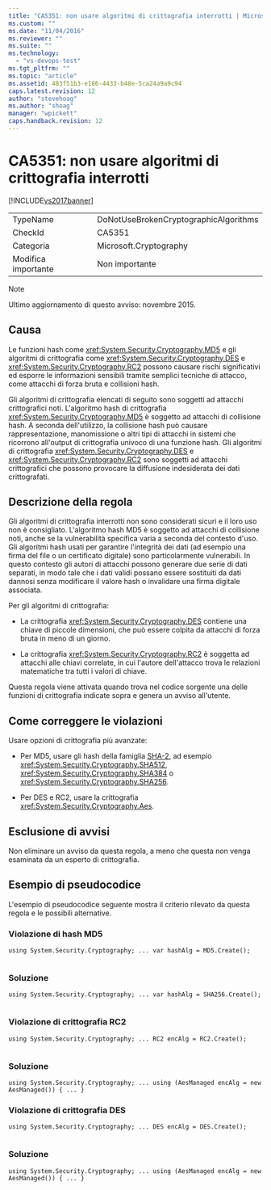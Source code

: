 ```yaml
---
title: "CA5351: non usare algoritmi di crittografia interrotti | Microsoft Docs"
ms.custom: ""
ms.date: "11/04/2016"
ms.reviewer: ""
ms.suite: ""
ms.technology: 
  - "vs-devops-test"
ms.tgt_pltfrm: ""
ms.topic: "article"
ms.assetid: 483f51b3-e186-4433-b48e-5ca24a9a9c94
caps.latest.revision: 12
author: "stevehoag"
ms.author: "shoag"
manager: "wpickett"
caps.handback.revision: 12
---
```

# CA5351: non usare algoritmi di crittografia interrotti
[!INCLUDE[vs2017banner](../code-quality/includes/vs2017banner.md)]

|||  
|-|-|  
|TypeName|DoNotUseBrokenCryptographicAlgorithms|  
|CheckId|CA5351|  
|Categoria|Microsoft.Cryptography|  
|Modifica importante|Non importante|  
  
> [!NOTE]
>  Ultimo aggiornamento di questo avviso: novembre 2015.  
  
## Causa  
 Le funzioni hash come <xref:System.Security.Cryptography.MD5> e gli algoritmi di crittografia come <xref:System.Security.Cryptography.DES> e <xref:System.Security.Cryptography.RC2> possono causare rischi significativi ed esporre le informazioni sensibili tramite semplici tecniche di attacco, come attacchi di forza bruta e collisioni hash.  
  
 Gli algoritmi di crittografia elencati di seguito sono soggetti ad attacchi crittografici noti. L'algoritmo hash di crittografia <xref:System.Security.Cryptography.MD5> è soggetto ad attacchi di collisione hash.  A seconda dell'utilizzo, la collisione hash può causare rappresentazione, manomissione o altri tipi di attacchi in sistemi che ricorrono all'output di crittografia univoco di una funzione hash. Gli algoritmi di crittografia <xref:System.Security.Cryptography.DES> e <xref:System.Security.Cryptography.RC2> sono soggetti ad attacchi crittografici che possono provocare la diffusione indesiderata dei dati crittografati.  
  
## Descrizione della regola  
 Gli algoritmi di crittografia interrotti non sono considerati sicuri e il loro uso non è consigliato. L'algoritmo hash MD5 è soggetto ad attacchi di collisione noti, anche se la vulnerabilità specifica varia a seconda del contesto d'uso.  Gli algoritmi hash usati per garantire l'integrità dei dati \(ad esempio una firma del file o un certificato digitale\) sono particolarmente vulnerabili.  In questo contesto gli autori di attacchi possono generare due serie di dati separati, in modo tale che i dati validi possano essere sostituiti da dati dannosi senza modificare il valore hash o invalidare una firma digitale associata.  
  
 Per gli algoritmi di crittografia:  
  
-   La crittografia <xref:System.Security.Cryptography.DES> contiene una chiave di piccole dimensioni, che può essere colpita da attacchi di forza bruta in meno di un giorno.  
  
-   La crittografia <xref:System.Security.Cryptography.RC2> è soggetta ad attacchi alle chiavi correlate, in cui l'autore dell'attacco trova le relazioni matematiche tra tutti i valori di chiave.  
  
 Questa regola viene attivata quando trova nel codice sorgente una delle funzioni di crittografia indicate sopra e genera un avviso all'utente.  
  
## Come correggere le violazioni  
 Usare opzioni di crittografia più avanzate:  
  
-   Per MD5, usare gli hash della famiglia [SHA\-2](https://msdn.microsoft.com/en-us/library/windows/desktop/aa382459.aspx), ad esempio <xref:System.Security.Cryptography.SHA512>, <xref:System.Security.Cryptography.SHA384> o <xref:System.Security.Cryptography.SHA256>.  
  
-   Per DES e RC2, usare la crittografia <xref:System.Security.Cryptography.Aes>.  
  
## Esclusione di avvisi  
 Non eliminare un avviso da questa regola, a meno che questa non venga esaminata da un esperto di crittografia.  
  
## Esempio di pseudocodice  
 L'esempio di pseudocodice seguente mostra il criterio rilevato da questa regola e le possibili alternative.  
  
### Violazione di hash MD5  
  
```  
using System.Security.Cryptography; ... var hashAlg = MD5.Create();  
  
```  
  
### Soluzione  
  
```  
using System.Security.Cryptography; ... var hashAlg = SHA256.Create();  
  
```  
  
### Violazione di crittografia RC2  
  
```  
using System.Security.Cryptography; ... RC2 encAlg = RC2.Create();  
  
```  
  
### Soluzione  
  
```  
using System.Security.Cryptography; ... using (AesManaged encAlg = new AesManaged()) { ... }  
```  
  
### Violazione di crittografia DES  
  
```  
using System.Security.Cryptography; ... DES encAlg = DES.Create();  
  
```  
  
### Soluzione  
  
```  
using System.Security.Cryptography; ... using (AesManaged encAlg = new AesManaged()) { ... }  
```